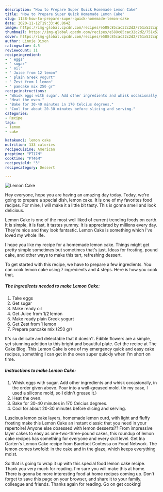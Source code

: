 ```yaml
---
description: "How to Prepare Super Quick Homemade Lemon Cake"
title: "How to Prepare Super Quick Homemade Lemon Cake"
slug: 1138-how-to-prepare-super-quick-homemade-lemon-cake
date: 2020-11-12T19:33:40.864Z
image: https://img-global.cpcdn.com/recipes/e588c85cac32c2d2/751x532cq70/lemon-cake-recipe-main-photo.jpg
thumbnail: https://img-global.cpcdn.com/recipes/e588c85cac32c2d2/751x532cq70/lemon-cake-recipe-main-photo.jpg
cover: https://img-global.cpcdn.com/recipes/e588c85cac32c2d2/751x532cq70/lemon-cake-recipe-main-photo.jpg
author: Linnie Dixon
ratingvalue: 4.5
reviewcount: 11
recipeingredient:
- " eggs"
- " sugar"
- " oil"
- " Juice from 12 lemon"
- " plain Greek yogurt"
- " Zest from 1 lemon"
- " pancake mix 250 gr"
recipeinstructions:
- "Whisk eggs with sugar. Add other ingredients and whisk occasionally, in the order given above. Pour into a well-greased mold. (In my case, I used a silicone mold, so I didn&#39;t grease it.)"
- "Heat the oven."
- "Bake for 30-40 minutes in 170 Celcius degrees."
- "Cool for about 20-30 minutes before slicing and serving."
categories:
- Recipe
tags:
- lemon
- cake

katakunci: lemon cake 
nutrition: 133 calories
recipecuisine: American
preptime: "PT17M"
cooktime: "PT46M"
recipeyield: "3"
recipecategory: Dessert

---
```



![Lemon Cake](https://img-global.cpcdn.com/recipes/e588c85cac32c2d2/751x532cq70/lemon-cake-recipe-main-photo.jpg)

Hey everyone, hope you are having an amazing day today. Today, we're going to prepare a special dish, lemon cake. It is one of my favorites food recipes. For mine, I will make it a little bit tasty. This is gonna smell and look delicious.

Lemon Cake is one of the most well liked of current trending foods on earth. It is simple, it is fast, it tastes yummy. It is appreciated by millions every day. They're nice and they look fantastic. Lemon Cake is something which I've loved my whole life.

I hope you like my recipe for a homemade lemon cake. Things might get pretty simple sometimes but sometimes that&#39;s just. Ideas for frosting, pound cake, and other ways to make this tart, refreshing dessert.


To get started with this recipe, we have to prepare a few ingredients. You can cook lemon cake using 7 ingredients and 4 steps. Here is how you cook that.

<!--inarticleads1-->

##### The ingredients needed to make Lemon Cake:

1. Take  eggs
1. Get  sugar
1. Make ready  oil
1. Get  Juice from 1/2 lemon
1. Make ready  plain Greek yogurt
1. Get  Zest from 1 lemon
1. Prepare  pancake mix (250 gr)


It&#39;s so delicate and delectable that it doesn&#39;t. Edible flowers are a simple, yet stunning addition to this bright and beautiful plate. Get the recipe at The Cake Blog. This Lemon Cake is one of my emergency quick and easy cake recipes, something I can get in the oven super quickly when I&#39;m short on time. 

<!--inarticleads2-->

##### Instructions to make Lemon Cake:

1. Whisk eggs with sugar. Add other ingredients and whisk occasionally, in the order given above. Pour into a well-greased mold. (In my case, I used a silicone mold, so I didn&#39;t grease it.)
1. Heat the oven.
1. Bake for 30-40 minutes in 170 Celcius degrees.
1. Cool for about 20-30 minutes before slicing and serving.


Luscious lemon cake layers, homemade lemon curd, with light and fluffy frosting make this Lemon Cake an instant classic that you need in your repertoire! Anyone else obsessed with lemon desserts?? From impressive layer cakes to easy as one-two-three-pound cakes, this roundup of lemon cake recipes has something for everyone and every skill level. Get Ina Garten&#39;s Lemon Cake recipe from Barefoot Contessa on Food Network. The lemon comes twofold: in the cake and in the glaze, which keeps everything moist. 

So that is going to wrap it up with this special food lemon cake recipe. Thank you very much for reading. I'm sure you will make this at home. There is gonna be more interesting food at home recipes coming up. Don't forget to save this page on your browser, and share it to your family, colleague and friends. Thanks again for reading. Go on get cooking!
